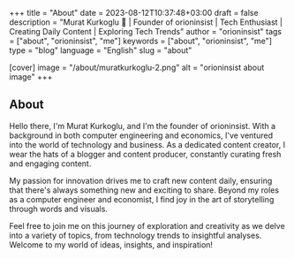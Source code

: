 +++
title = "About"
date = 2023-08-12T10:37:48+03:00
draft = false
description = "Murat Kurkoglu 🚀 | Founder of orioninsist | Tech Enthusiast | Creating Daily Content | Exploring Tech Trends"
author = "orioninsist"
tags = ["about", "orioninsist", "me"]
keywords = ["about", "orioninsist", "me"]
type = "blog"
language = "English"
slug = "about"

[cover]
    image = "/about/muratkurkoglu-2.png"
    alt = "orioninsist about image"
+++

## About
Hello there, I'm  Murat Kurkoglu, and I'm the founder of orioninsist. With a background in both computer engineering and economics, I've ventured into the world of technology and business. As a dedicated content creator, I wear the hats of a blogger and content producer, constantly curating fresh and engaging content.

My passion for innovation drives me to craft new content daily, ensuring that there's always something new and exciting to share. Beyond my roles as a computer engineer and economist, I find joy in the art of storytelling through words and visuals.

Feel free to join me on this journey of exploration and creativity as we delve into a variety of topics, from technology trends to insightful analyses. Welcome to my world of ideas, insights, and inspiration!